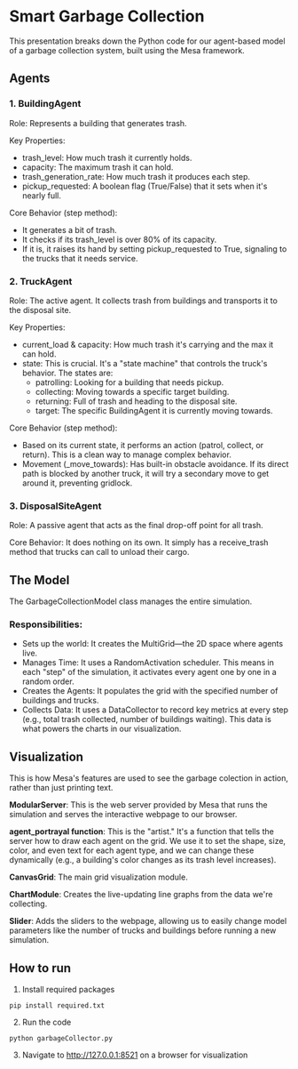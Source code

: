 # Smart Garbage Collection

This presentation breaks down the Python code for our agent-based model of a garbage collection system, built using the Mesa framework.


## Agents

### 1. BuildingAgent

Role: Represents a building that generates trash.

Key Properties:

- trash_level: How much trash it currently holds.
- capacity: The maximum trash it can hold.
- trash_generation_rate: How much trash it produces each step.
- pickup_requested: A boolean flag (True/False) that it sets when it's nearly full.

Core Behavior (step method):

- It generates a bit of trash.
- It checks if its trash_level is over 80% of its capacity.
- If it is, it raises its hand by setting pickup_requested to True, signaling to the trucks that it needs service.

### 2. TruckAgent

Role: The active agent. It collects trash from buildings and transports it to the disposal site.

Key Properties:

- current_load & capacity: How much trash it's carrying and the max it can hold.
- state: This is crucial. It's a "state machine" that controls the truck's behavior. The states are:
    - patrolling: Looking for a building that needs pickup.
    - collecting: Moving towards a specific target building.
    - returning: Full of trash and heading to the disposal site.
    - target: The specific BuildingAgent it is currently moving towards.

Core Behavior (step method):

- Based on its current state, it performs an action (patrol, collect, or return). This is a clean way to manage complex behavior.
- Movement (_move_towards): Has built-in obstacle avoidance. If its direct path is blocked by another truck, it will try a secondary move to get around it, preventing gridlock.

### 3. DisposalSiteAgent

Role: A passive agent that acts as the final drop-off point for all trash.

Core Behavior: It does nothing on its own. It simply has a receive_trash method that trucks can call to unload their cargo.

## The Model

The GarbageCollectionModel class manages the entire simulation.

### Responsibilities:

- Sets up the world: It creates the MultiGrid—the 2D space where agents live.
- Manages Time: It uses a RandomActivation scheduler. This means in each "step" of the simulation, it activates every agent one by one in a random order.
- Creates the Agents: It populates the grid with the specified number of buildings and trucks.
- Collects Data: It uses a DataCollector to record key metrics at every step (e.g., total trash collected, number of buildings waiting). This data is what powers the charts in our visualization.

## Visualization

This is how Mesa's features are used to see the garbage colection in action, rather than just printing text.

**ModularServer**: This is the web server provided by Mesa that runs the simulation and serves the interactive webpage to our browser.

**agent_portrayal function**:  This is the "artist." It's a function that tells the server how to draw each agent on the grid. We use it to set the shape, size, color, and even text for each agent type, and we can change these dynamically (e.g., a building's color changes as its trash level increases).

**CanvasGrid**: The main grid visualization module.

**ChartModule**: Creates the live-updating line graphs from the data we're collecting.

**Slider**: Adds the sliders to the webpage, allowing us to easily change model parameters like the number of trucks and buildings before running a new simulation.

## How to run
1. Install required packages
```
pip install required.txt
```
2. Run the code
```
python garbageCollector.py
```
3. Navigate to http://127.0.0.1:8521 on a browser for visualization

